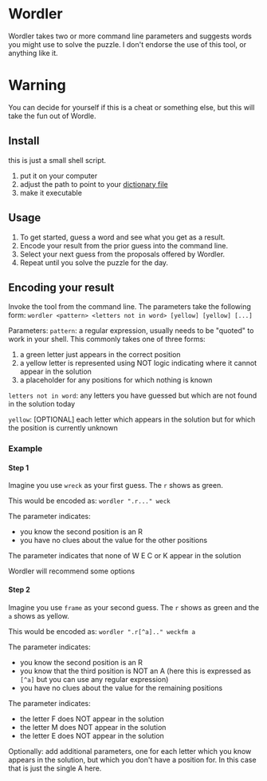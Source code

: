 # Wordler

Wordler takes two or more command line parameters and suggests words you might use to solve the puzzle.
I don't endorse the use of this tool, or anything like it.

# Warning
You can decide for yourself if this is a cheat or something else, but this will take the fun out of Wordle.

## Install
this is just a small shell script. 

1. put it on your computer
2. adjust the path to point to your [dictionary file](https://github.com/bnprks/wordle_solver/blob/master/answers.txt)
3. make it executable

## Usage

1. To get started, guess a word and see what you get as a result.
2. Encode your result from the prior guess into the command line.
3. Select your next guess from the proposals offered by Wordler.
4. Repeat until you solve the puzzle for the day.

## Encoding your result

Invoke the tool from the command line. The parameters take the following form:
`wordler <pattern> <letters not in word> [yellow] [yellow] [...]` 

Parameters:
`pattern`: a regular expression, usually needs to be "quoted" to work in your shell. This commonly takes one of three forms:

  1. a green letter just appears in the correct position
  2. a yellow letter is represented using NOT logic indicating where it cannot appear in the solution
  3. a placeholder for any positions for which nothing is known

`letters not in word`: any letters you have guessed but which are not found in the solution today

`yellow`: [OPTIONAL] each letter which appears in the solution but for which the position is currently unknown 

### Example

#### Step 1
Imagine you use `wreck` as your first guess. The `r` shows as green.

This would be encoded as:
  `wordler ".r..." weck`

The <pattern> parameter indicates: 
- you know the second position is an R
- you have no clues about the value for the other positions

The <letters not in word> parameter indicates that none of W E C or K appear in the solution

Wordler will recommend some options  
  
#### Step 2
Imagine you use `frame` as your second guess. The `r` shows as green and the `a` shows as yellow.

This would be encoded as:
  `wordler ".r[^a].." weckfm a`

The <pattern> parameter indicates: 
- you know the second position is an R
- you know that the third position is NOT an A (here this is expressed as `[^a]` but you can use any regular expression) 
- you have no clues about the value for the remaining positions

The <letters not in word> parameter indicates:
- the letter F does NOT appear in the solution
- the letter M does NOT appear in the solution
- the letter E does NOT appear in the solution
  
Optionally: add additional parameters, one for each letter which you know appears in the solution, but which you don't have a position for. 
In this case that is just the single A here.

